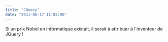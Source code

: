 ```yaml
---
title: "JQuery"
date: "2011-06-17 11:05:00"
---
```

Si un prix Nobel en informatique existait, il serait à attribuer à l'inventeur de JQuery !
